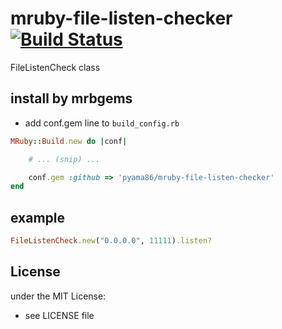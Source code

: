 # mruby-file-listen-checker   [![Build Status](https://travis-ci.org/pyama86/mruby-file-listen-checker.svg?branch=master)](https://travis-ci.org/pyama86/mruby-file-listen-checker)
FileListenCheck class
## install by mrbgems
- add conf.gem line to `build_config.rb`

```ruby
MRuby::Build.new do |conf|

    # ... (snip) ...

    conf.gem :github => 'pyama86/mruby-file-listen-checker'
end
```
## example
```ruby
FileListenCheck.new("0.0.0.0", 11111).listen?
```

## License
under the MIT License:
- see LICENSE file
